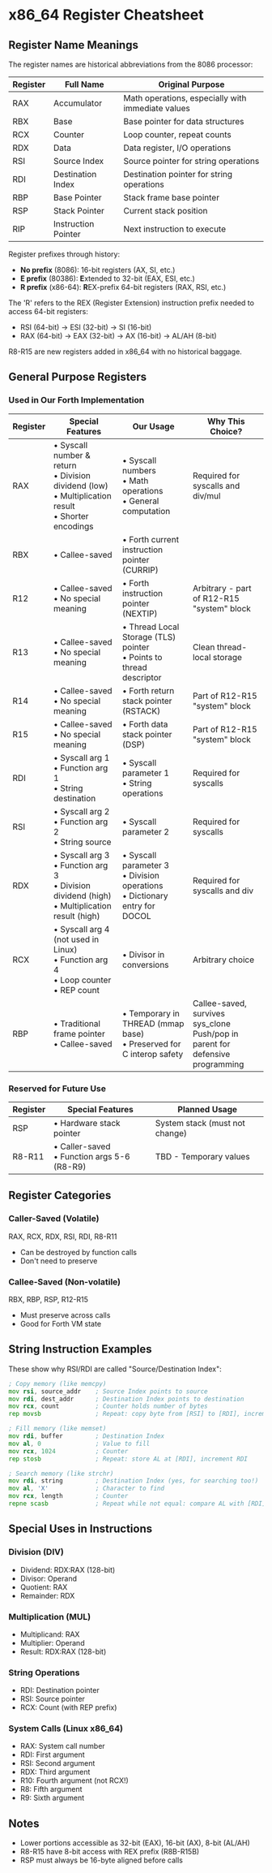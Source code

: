 # x86_64 Register Cheatsheet

## Register Name Meanings

The register names are historical abbreviations from the 8086 processor:

| Register | Full Name | Original Purpose |
|----------|-----------|------------------|
| RAX | Accumulator | Math operations, especially with immediate values |
| RBX | Base | Base pointer for data structures |
| RCX | Counter | Loop counter, repeat counts |
| RDX | Data | Data register, I/O operations |
| RSI | Source Index | Source pointer for string operations |
| RDI | Destination Index | Destination pointer for string operations |
| RBP | Base Pointer | Stack frame base pointer |
| RSP | Stack Pointer | Current stack position |
| RIP | Instruction Pointer | Next instruction to execute |

Register prefixes through history:
- **No prefix** (8086): 16-bit registers (AX, SI, etc.)
- **E prefix** (80386): **E**xtended to 32-bit (EAX, ESI, etc.)
- **R prefix** (x86-64): **R**EX-prefix 64-bit registers (RAX, RSI, etc.)

The 'R' refers to the REX (Register Extension) instruction prefix needed to access 64-bit registers:
- RSI (64-bit) → ESI (32-bit) → SI (16-bit)
- RAX (64-bit) → EAX (32-bit) → AX (16-bit) → AL/AH (8-bit)

R8-R15 are new registers added in x86_64 with no historical baggage.

## General Purpose Registers

### Used in Our Forth Implementation

| Register | Special Features | Our Usage | Why This Choice? |
|----------|-----------------|-----------|------------------|
| RAX | • Syscall number & return<br>• Division dividend (low)<br>• Multiplication result<br>• Shorter encodings | • Syscall numbers<br>• Math operations<br>• General computation | Required for syscalls and div/mul |
| RBX | • Callee-saved |  • Forth current instruction pointer (CURRIP) |
| R12 | • Callee-saved<br>• No special meaning | • Forth instruction pointer (NEXTIP) | Arbitrary - part of R12-R15 "system" block |
| R13 | • Callee-saved<br>• No special meaning | • Thread Local Storage (TLS) pointer<br>• Points to thread descriptor | Clean thread-local storage |
| R14 | • Callee-saved<br>• No special meaning | • Forth return stack pointer (RSTACK) | Part of R12-R15 "system" block |
| R15 | • Callee-saved<br>• No special meaning | • Forth data stack pointer (DSP) | Part of R12-R15 "system" block |
| RDI | • Syscall arg 1<br>• Function arg 1<br>• String destination | • Syscall parameter 1<br>• String operations | Required for syscalls |
| RSI | • Syscall arg 2<br>• Function arg 2<br>• String source | • Syscall parameter 2 | Required for syscalls |
| RDX | • Syscall arg 3<br>• Function arg 3<br>• Division dividend (high)<br>• Multiplication result (high) | • Syscall parameter 3<br>• Division operations<br>• Dictionary entry for DOCOL | Required for syscalls and div |
| RCX | • Syscall arg 4 (not used in Linux)<br>• Function arg 4<br>• Loop counter<br>• REP count | • Divisor in conversions | Arbitrary choice |
| RBP | • Traditional frame pointer<br>• Callee-saved | • Temporary in THREAD (mmap base)<br>• Preserved for C interop safety | Callee-saved, survives sys_clone<br>Push/pop in parent for defensive programming |

### Reserved for Future Use

| Register | Special Features | Planned Usage |
|----------|-----------------|---------------|
| RSP | • Hardware stack pointer | System stack (must not change) |
| R8-R11 | • Caller-saved<br>• Function args 5-6 (R8-R9) | TBD - Temporary values |

## Register Categories

### Caller-Saved (Volatile)
RAX, RCX, RDX, RSI, RDI, R8-R11
- Can be destroyed by function calls
- Don't need to preserve

### Callee-Saved (Non-volatile)  
RBX, RBP, RSP, R12-R15
- Must preserve across calls
- Good for Forth VM state

## String Instruction Examples

These show why RSI/RDI are called "Source/Destination Index":

```asm
; Copy memory (like memcpy)
mov rsi, source_addr    ; Source Index points to source
mov rdi, dest_addr      ; Destination Index points to destination  
mov rcx, count          ; Counter holds number of bytes
rep movsb               ; Repeat: copy byte from [RSI] to [RDI], increment both

; Fill memory (like memset)
mov rdi, buffer         ; Destination Index
mov al, 0               ; Value to fill
mov rcx, 1024           ; Counter
rep stosb               ; Repeat: store AL at [RDI], increment RDI

; Search memory (like strchr)
mov rdi, string         ; Destination Index (yes, for searching too!)
mov al, 'X'             ; Character to find
mov rcx, length         ; Counter
repne scasb             ; Repeat while not equal: compare AL with [RDI], increment RDI
```

## Special Uses in Instructions

### Division (DIV)
- Dividend: RDX:RAX (128-bit)
- Divisor: Operand
- Quotient: RAX
- Remainder: RDX

### Multiplication (MUL)
- Multiplicand: RAX
- Multiplier: Operand
- Result: RDX:RAX (128-bit)

### String Operations
- RDI: Destination pointer
- RSI: Source pointer
- RCX: Count (with REP prefix)

### System Calls (Linux x86_64)
- RAX: System call number
- RDI: First argument
- RSI: Second argument
- RDX: Third argument
- R10: Fourth argument (not RCX!)
- R8: Fifth argument
- R9: Sixth argument

## Notes
- Lower portions accessible as 32-bit (EAX), 16-bit (AX), 8-bit (AL/AH)
- R8-R15 have 8-bit access with REX prefix (R8B-R15B)
- RSP must always be 16-byte aligned before calls
